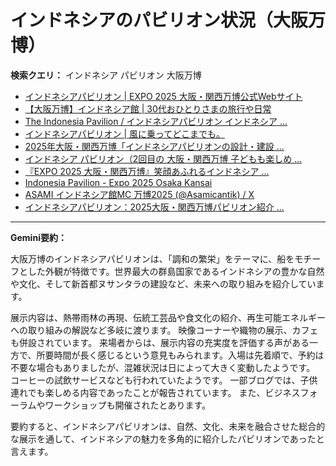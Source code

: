 # インドネシアのパビリオン状況（大阪万博）

**検索クエリ：** インドネシア パビリオン 大阪万博

- [インドネシアパビリオン | EXPO 2025 大阪・関西万博公式Webサイト](https://www.expo2025.or.jp/official-participant/indonesia/)
- [【大阪万博】インドネシア館 | 30代おひとりさまの旅行や日常](https://ameblo.jp/yrk0327/entry-12902904410.html)
- [The Indonesia Pavilion / インドネシアパビリオン インドネシア ...](https://www.instagram.com/p/C6s6GRiu_ZW/)
- [インドネシアパビリオン | 風に乗ってどこまでも。](https://ameblo.jp/laven1015/entry-12907034731.html)
- [2025年大阪・関西万博「インドネシアパビリオンの設計・建設 ...](https://www.fujiya-net.co.jp/news/20240501)
- [インドネシア パビリオン（2回目の 大阪・関西万博 子どもも楽しめ ...](https://ameblo.jp/syenron1/entry-12908365440.html)
- [『EXPO 2025 大阪・関西万博』笑顔あふれるインドネシア ...](https://note.com/yamada_tourist/n/n27bea8822b97)
- [Indonesia Pavilion - Expo 2025 Osaka Kansai](https://expo2025indonesia.id/)
- [ASAMI インドネシア館MC 万博2025 (@Asamicantik) / X](https://x.com/asamicantik)
- [インドネシアパビリオン：2025大阪・関西万博パビリオン紹介 ...](https://www.nippon.com/ja/guide-to-japan/expo2025021/)


---

**Gemini要約：**

大阪万博のインドネシアパビリオンは、「調和の繁栄」をテーマに、船をモチーフとした外観が特徴です。世界最大の群島国家であるインドネシアの豊かな自然や文化、そして新首都ヌサンタラの建設など、未来への取り組みを紹介しています。

展示内容は、熱帯雨林の再現、伝統工芸品や食文化の紹介、再生可能エネルギーへの取り組みの解説など多岐に渡ります。  映像コーナーや織物の展示、カフェも併設されています。  来場者からは、展示内容の充実度を評価する声がある一方で、所要時間が長く感じるという意見もみられます。入場は先着順で、予約は不要な場合もありましたが、混雑状況は日によって大きく変動したようです。  コーヒーの試飲サービスなども行われていたようです。  一部ブログでは、子供連れでも楽しめる内容であったことが報告されています。  また、ビジネスフォーラムやワークショップも開催されたとあります。


要約すると、インドネシアパビリオンは、自然、文化、未来を融合させた総合的な展示を通して、インドネシアの魅力を多角的に紹介したパビリオンであったと言えます。

